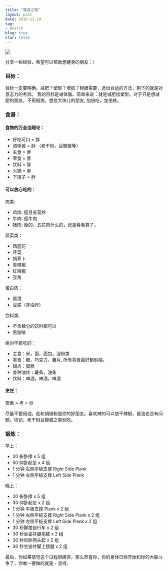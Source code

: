 ```yaml
---
title: "健身之路"
layout: post
date: 2016-12-29
tag:
- Health
blog: true
star: false
---
```


<img src="{{site.url}}/assets/images/fit.jpg">

分享一些经验，希望可以帮助想健身的朋友：）

### 目标：

目标一定要明确。减肥？塑型？增肌？根据需要，选出合适的方法，剩下的就是对意志力的考验。 我的目标是减体脂。简单来说：就是减肥加塑型。对于只是想减肥的朋友，不用锻炼。想变大块儿的朋友, 加倍吃，加倍练。

### 食谱：

#### 食物的万金油理论：

  * 好吃可口 = 胖
  * 调味酱 = 胖 （老干妈，豆瓣酱等）
  * 主食 = 胖
  * 零食 = 胖
  * 饮料 = 胖
  * 火锅 = 胖
  * 下馆子 = 胖

#### 可以放心吃的：

肉类:

  * 鸡肉: 瘦且有营养
  * 牛肉: 瘦牛肉
  * 猪肉: 瘦的。五花肉什么的，还是看看算了。

蔬菜类：

  * 西蓝花
  * 芹菜
  * 胡萝卜
  * 青辣椒
  * 红辣椒
  * 豆角

蛋白质：

  * 蛋清
  * 豆腐（非油炸）

饮料类:

  * 不含糖分的饮料都可以
  * 黑咖啡

绝对不能吃的：

  * 主食：米，面，面包，淀粉类
  * 零食：糖，巧克力，薯片, 所有零食最好都别碰。
  * 甜点：蛋糕
  * 各种油炸：薯条，油条
  * 饮料：啤酒，啤酒，啤酒

#### 烹饪：

蒸煮 > 考 > 炒

尽量不要用油。盐和胡椒粉是你的好朋友。喜欢辣的可以放干辣椒，酱油也没有问题。切记，老干妈豆瓣酱之类别吃。


### 锻炼：

早上：

  * 20 俯卧撑 x 5 组
  * 50 仰卧起坐 x 4 组
  * 1 分钟 右侧平板支撑 Right Side Plank
  * 1 分钟 左侧平板支撑 Left Side Plank

晚上：

  * 20 俯卧撑 x 5 组
  * 30 仰卧起坐 x 2 组
  * 1 分钟 平板支撑 Plank x 2 组
  * 1 分钟 右侧平板支撑 Right Side Plank x 2 组
  * 1 分钟 左侧平板支撑 Left Side Plank x 2 组
  * 30 秒脚蹬自行车 x 2 组
  * 30 秒坐姿并腿抱膝 x 2 组
  * 30 秒仰卧两头起 x 2 组
  * 30 秒坐姿并脚上摆腿 x 2 组


最后，你如果感觉这个过程很痛苦，那么恭喜你，你的身体已经开始和你的大脑斗争了，你唯一要做的就是 - 坚持。






